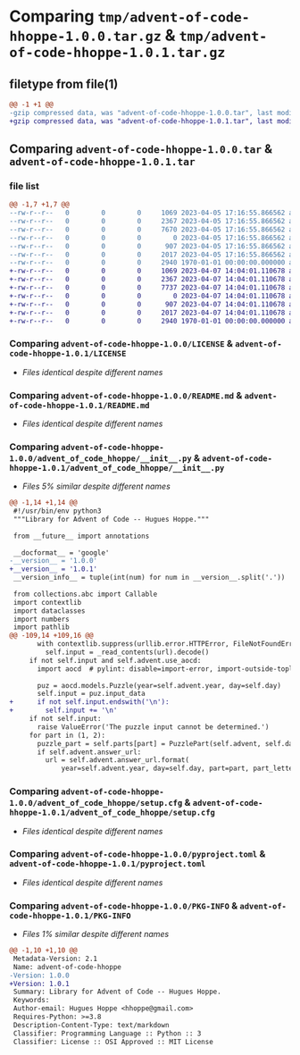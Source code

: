 # Comparing `tmp/advent-of-code-hhoppe-1.0.0.tar.gz` & `tmp/advent-of-code-hhoppe-1.0.1.tar.gz`

## filetype from file(1)

```diff
@@ -1 +1 @@
-gzip compressed data, was "advent-of-code-hhoppe-1.0.0.tar", last modified: Wed Apr  5 17:17:05 2023, max compression
+gzip compressed data, was "advent-of-code-hhoppe-1.0.1.tar", last modified: Fri Apr  7 14:04:12 2023, max compression
```

## Comparing `advent-of-code-hhoppe-1.0.0.tar` & `advent-of-code-hhoppe-1.0.1.tar`

### file list

```diff
@@ -1,7 +1,7 @@
--rw-r--r--   0        0        0     1069 2023-04-05 17:16:55.866562 advent-of-code-hhoppe-1.0.0/LICENSE
--rw-r--r--   0        0        0     2367 2023-04-05 17:16:55.866562 advent-of-code-hhoppe-1.0.0/README.md
--rw-r--r--   0        0        0     7670 2023-04-05 17:16:55.866562 advent-of-code-hhoppe-1.0.0/advent_of_code_hhoppe/__init__.py
--rw-r--r--   0        0        0        0 2023-04-05 17:16:55.866562 advent-of-code-hhoppe-1.0.0/advent_of_code_hhoppe/py.typed
--rw-r--r--   0        0        0      907 2023-04-05 17:16:55.866562 advent-of-code-hhoppe-1.0.0/advent_of_code_hhoppe/setup.cfg
--rw-r--r--   0        0        0     2017 2023-04-05 17:16:55.866562 advent-of-code-hhoppe-1.0.0/pyproject.toml
--rw-r--r--   0        0        0     2940 1970-01-01 00:00:00.000000 advent-of-code-hhoppe-1.0.0/PKG-INFO
+-rw-r--r--   0        0        0     1069 2023-04-07 14:04:01.110678 advent-of-code-hhoppe-1.0.1/LICENSE
+-rw-r--r--   0        0        0     2367 2023-04-07 14:04:01.110678 advent-of-code-hhoppe-1.0.1/README.md
+-rw-r--r--   0        0        0     7737 2023-04-07 14:04:01.110678 advent-of-code-hhoppe-1.0.1/advent_of_code_hhoppe/__init__.py
+-rw-r--r--   0        0        0        0 2023-04-07 14:04:01.110678 advent-of-code-hhoppe-1.0.1/advent_of_code_hhoppe/py.typed
+-rw-r--r--   0        0        0      907 2023-04-07 14:04:01.110678 advent-of-code-hhoppe-1.0.1/advent_of_code_hhoppe/setup.cfg
+-rw-r--r--   0        0        0     2017 2023-04-07 14:04:01.110678 advent-of-code-hhoppe-1.0.1/pyproject.toml
+-rw-r--r--   0        0        0     2940 1970-01-01 00:00:00.000000 advent-of-code-hhoppe-1.0.1/PKG-INFO
```

### Comparing `advent-of-code-hhoppe-1.0.0/LICENSE` & `advent-of-code-hhoppe-1.0.1/LICENSE`

 * *Files identical despite different names*

### Comparing `advent-of-code-hhoppe-1.0.0/README.md` & `advent-of-code-hhoppe-1.0.1/README.md`

 * *Files identical despite different names*

### Comparing `advent-of-code-hhoppe-1.0.0/advent_of_code_hhoppe/__init__.py` & `advent-of-code-hhoppe-1.0.1/advent_of_code_hhoppe/__init__.py`

 * *Files 5% similar despite different names*

```diff
@@ -1,14 +1,14 @@
 #!/usr/bin/env python3
 """Library for Advent of Code -- Hugues Hoppe."""
 
 from __future__ import annotations
 
 __docformat__ = 'google'
-__version__ = '1.0.0'
+__version__ = '1.0.1'
 __version_info__ = tuple(int(num) for num in __version__.split('.'))
 
 from collections.abc import Callable
 import contextlib
 import dataclasses
 import numbers
 import pathlib
@@ -109,14 +109,16 @@
       with contextlib.suppress(urllib.error.HTTPError, FileNotFoundError):
         self.input = _read_contents(url).decode()
     if not self.input and self.advent.use_aocd:
       import aocd  # pylint: disable=import-error, import-outside-toplevel
 
       puz = aocd.models.Puzzle(year=self.advent.year, day=self.day)
       self.input = puz.input_data
+      if not self.input.endswith('\n'):
+        self.input += '\n'
     if not self.input:
       raise ValueError('The puzzle input cannot be determined.')
     for part in (1, 2):
       puzzle_part = self.parts[part] = PuzzlePart(self.advent, self.day, part)
       if self.advent.answer_url:
         url = self.advent.answer_url.format(
             year=self.advent.year, day=self.day, part=part, part_letter='ab'[part - 1]
```

### Comparing `advent-of-code-hhoppe-1.0.0/advent_of_code_hhoppe/setup.cfg` & `advent-of-code-hhoppe-1.0.1/advent_of_code_hhoppe/setup.cfg`

 * *Files identical despite different names*

### Comparing `advent-of-code-hhoppe-1.0.0/pyproject.toml` & `advent-of-code-hhoppe-1.0.1/pyproject.toml`

 * *Files identical despite different names*

### Comparing `advent-of-code-hhoppe-1.0.0/PKG-INFO` & `advent-of-code-hhoppe-1.0.1/PKG-INFO`

 * *Files 1% similar despite different names*

```diff
@@ -1,10 +1,10 @@
 Metadata-Version: 2.1
 Name: advent-of-code-hhoppe
-Version: 1.0.0
+Version: 1.0.1
 Summary: Library for Advent of Code -- Hugues Hoppe.
 Keywords: 
 Author-email: Hugues Hoppe <hhoppe@gmail.com>
 Requires-Python: >=3.8
 Description-Content-Type: text/markdown
 Classifier: Programming Language :: Python :: 3
 Classifier: License :: OSI Approved :: MIT License
```

